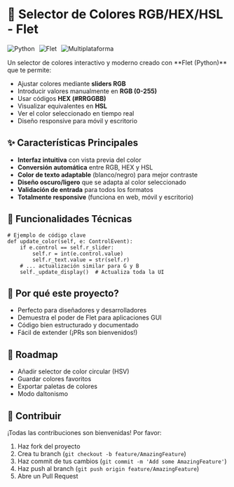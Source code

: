 # 🎨 Selector de Colores RGB/HEX/HSL - Flet
<div style="display: flex; gap: 10px; margin: 15px 0;"> <img src="https://img.shields.io/badge/Python-3.8+-3776AB?logo=python&logoColor=white" alt="Python"> <img src="https://img.shields.io/badge/Flet-0.1.0-00B0FF?logo=flutter&logoColor=white" alt="Flet"> <img src="https://img.shields.io/badge/Platforms-Desktop|Mobile|Web-4BC0C0" alt="Multiplataforma"> </div>
Un selector de colores interactivo y moderno creado con **Flet (Python)** que te permite:

* Ajustar colores mediante **sliders RGB**
* Introducir valores manualmente en **RGB (0-255)**
* Usar códigos **HEX (#RRGGBB)**
* Visualizar equivalentes en **HSL**
* Ver el color seleccionado en tiempo real
* Diseño responsive para móvil y escritorio

## ✨ Características Principales

* **Interfaz intuitiva** con vista previa del color
* **Conversión automática** entre RGB, HEX y HSL
* **Color de texto adaptable** (blanco/negro) para mejor contraste
* **Diseño oscuro/ligero** que se adapta al color seleccionado
* **Validación de entrada** para todos los formatos
* **Totalmente responsive** (funciona en web, móvil y escritorio)

## 🎯 Funcionalidades Técnicas

```
# Ejemplo de código clave
def update_color(self, e: ControlEvent):
    if e.control == self.r_slider:
        self.r = int(e.control.value)
        self.r_text.value = str(self.r)
    # ... actualización similar para G y B
    self._update_display()  # Actualiza toda la UI
```

## 🌈 Por qué este proyecto?

* Perfecto para diseñadores y desarrolladores
* Demuestra el poder de Flet para aplicaciones GUI
* Código bien estructurado y documentado
* Fácil de extender (¡PRs son bienvenidos!)

## 🚀 Roadmap

* Añadir selector de color circular (HSV)
* Guardar colores favoritos
* Exportar paletas de colores
* Modo daltonismo

## 🤝 Contribuir

¡Todas las contribuciones son bienvenidas! Por favor:

1. Haz fork del proyecto
2. Crea tu branch (`git checkout -b feature/AmazingFeature`)
3. Haz commit de tus cambios (`git commit -m 'Add some AmazingFeature'`)
4. Haz push al branch (`git push origin feature/AmazingFeature`)
5. Abre un Pull Request

